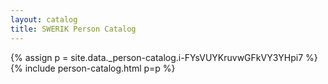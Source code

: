 ```yaml
---
layout: catalog
title: SWERIK Person Catalog
---
```

{% assign p = site.data._person-catalog.i-FYsVUYKruvwGFkVY3YHpi7 %}
{% include person-catalog.html p=p %}

